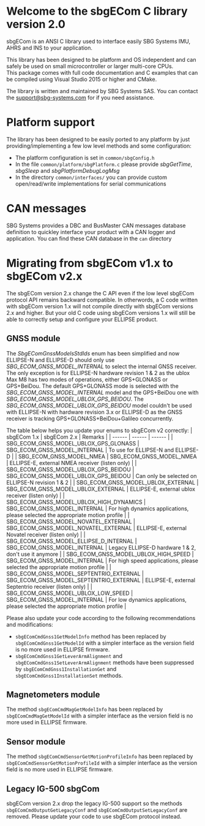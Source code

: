 # Welcome to the sbgECom C library version 2.0
sbgECom is an ANSI C library used to interface easily SBG Systems IMU, AHRS and INS to your application.

This library has been designed to be platform and OS independent and can safely be used on small microcontroller or larger multi-core CPUs.\
This package comes with full code documentation and C examples that can be compiled using Visual Studio 2015 or higher and CMake.

The library is written and maintained by SBG Systems SAS. You can contact the support@sbg-systems.com for if you need assistance.

# Platform support
The library has been designed to be easily ported to any platform by just providing/implementing a few low level methods and some configuration:
 - The platform configuration is set in `common/sbgConfig.h`
 - In the file `common/platform/sbgPlatform.c` please provide _sbgGetTime_, _sbgSleep_ and _sbgPlatformDebugLogMsg_
 - In the directory `common/interfaces/` you can provide custom open/read/write implementations for serial communications

# CAN messages
SBG Systems provides a DBC and BusMaster CAN messages database definition to quickley interface your product with a CAN logger and application.
You can find these CAN database in the `can` directory

# Migrating from sbgECom v1.x to sbgECom v2.x
The sbgECom version 2.x change the C API even if the low level sbgECom protocol API remains backward compatible.
In otherwords, a C code written with sbgECom version 1.x will not compile directly with sbgECom versions 2.x and higher.
But your old C code using sbgECom versions 1.x will still be able to correctly setup and configure your ELLIPSE product.

## GNSS module
The _SbgEComGnssModelsStdIds_ enum has been simplified and now ELLIPSE-N and ELLIPSE-D should only use _SBG_ECOM_GNSS_MODEL_INTERNAL_ to select the internal GNSS receiver.
The only exception is for ELLIPSE-N hardware revision 1 & 2 as the ublox Max M8 has two modes of operations, either GPS+GLONASS or GPS+BeiDou. The default GPS+GLONASS mode is selected with the _SBG_ECOM_GNSS_MODEL_INTERNAL_ model and the GPS+BeiDou one with _SBG_ECOM_GNSS_MODEL_UBLOX_GPS_BEIDOU_.
The _SBG_ECOM_GNSS_MODEL_UBLOX_GPS_BEIDOU_ model couldn't be used with ELLIPSE-N with hardware revision 3.x or ELLIPSE-D as the GNSS receiver is tracking GPS+GLONASS+BeiDou+Galileo concurrently.

The table below helps you update your enums to sbgECom v2 correctly:
| sbgECom 1.x | sbgECom 2.x | Remarks |
| ------ | ------ | ------ |
| SBG_ECOM_GNSS_MODEL_UBLOX_GPS_GLONASS | SBG_ECOM_GNSS_MODEL_INTERNAL | To use for ELLIPSE-N and ELLIPSE-D |
| SBG_ECOM_GNSS_MODEL_NMEA | SBG_ECOM_GNSS_MODEL_NMEA | ELLIPSE-E, external NMEA receiver (listen only) |
| SBG_ECOM_GNSS_MODEL_UBLOX_GPS_BEIDOU | SBG_ECOM_GNSS_MODEL_UBLOX_GPS_BEIDOU | Can only be selected on ELLIPSE-N revision 1 & 2 |
| SBG_ECOM_GNSS_MODEL_UBLOX_EXTERNAL | SBG_ECOM_GNSS_MODEL_UBLOX_EXTERNAL | ELLIPSE-E, external ublox receiver (listen only) |
| SBG_ECOM_GNSS_MODEL_UBLOX_HIGH_DYNAMICS | SBG_ECOM_GNSS_MODEL_INTERNAL | For high dynamics applications, please selected the appropriate motion profile |
| SBG_ECOM_GNSS_MODEL_NOVATEL_EXTERNAL | SBG_ECOM_GNSS_MODEL_NOVATEL_EXTERNAL | ELLIPSE-E, external Novatel receiver (listen only) |
| SBG_ECOM_GNSS_MODEL_ELLIPSE_D_INTERNAL | SBG_ECOM_GNSS_MODEL_INTERNAL | Legacy ELLIPSE-D hardware 1 & 2, don't use it anymore |
| SBG_ECOM_GNSS_MODEL_UBLOX_HIGH_SPEED | SBG_ECOM_GNSS_MODEL_INTERNAL | For high speed applications, please selected the appropriate motion profile |
| SBG_ECOM_GNSS_MODEL_SEPTENTRIO_EXTERNAL | SBG_ECOM_GNSS_MODEL_SEPTENTRIO_EXTERNAL | ELLIPSE-E, external Septentrio receiver (listen only) |
| SBG_ECOM_GNSS_MODEL_UBLOX_LOW_SPEED | SBG_ECOM_GNSS_MODEL_INTERNAL | For low dynamics applications, please selected the appropriate motion profile |

Please also update your code according to the following recommendations and modifications:
- `sbgEComCmdGnss1GetModelInfo` method has been replaced by `sbgEComCmdGnss1GetModelId` with a simpler interface as the version field is no more used in ELLIPSE firmware.
- `sbgEComCmdGnss1GetLeverArmAlignment` and `sbgEComCmdGnss1SetLeverArmAlignment` methods have been suppressed by `sbgEComCmdGnss1InstallationGet` and `sbgEComCmdGnss1InstallationSet` methods.

## Magnetometers module

The method `sbgEComCmdMagGetModelInfo` has been replaced by `sbgEComCmdMagGetModelId` with a simpler interface as the version field is no more used in ELLIPSE firmware.

## Sensor module

The method `sbgEComCmdSensorGetMotionProfileInfo` has been replaced by `sbgEComCmdSensorGetMotionProfileId` with a simpler interface as the version field is no more used in ELLIPSE firmware.

## Legacy IG-500 sbgCom

sbgECom version 2.x drop the legacy IG-500 support so the methods `sbgEComCmdOutputGetLegacyConf` and `sbgEComCmdOutputSetLegacyConf` are removed. Please update your code to use sbgECom protocol instead.

